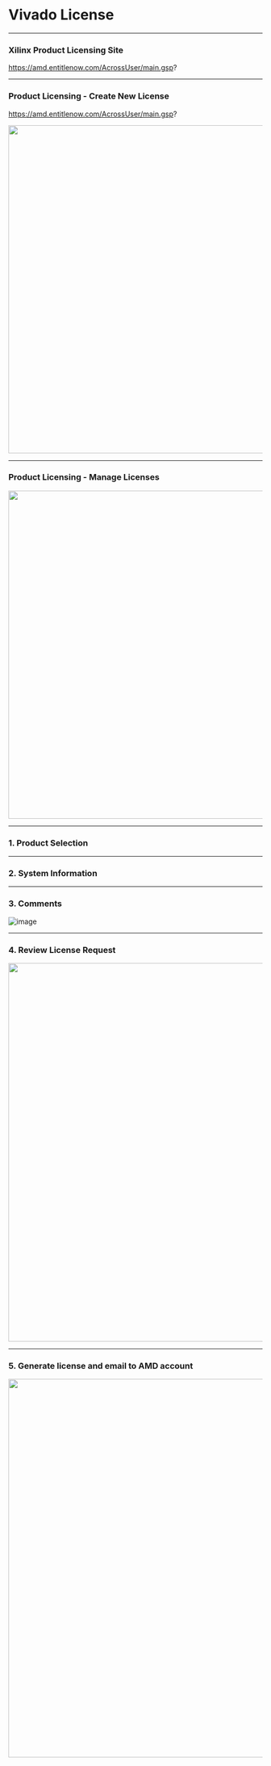 # Vivado License

---
### Xilinx Product Licensing Site
https://amd.entitlenow.com/AcrossUser/main.gsp?


---
### Product Licensing - Create New License
https://amd.entitlenow.com/AcrossUser/main.gsp?

<img src="https://github.com/user-attachments/assets/a313120e-77c2-451b-8551-2f8414e21fd8" width=650>


---
### Product Licensing - Manage Licenses

<img src="https://github.com/user-attachments/assets/bccabbe0-ee16-4784-baaf-20e252980ae0" width=650>

---
### 1. Product Selection

---
### 2. System Information

---
### 3. Comments

![image](https://github.com/user-attachments/assets/6704a2c9-318d-49ea-97ed-679775412f4f)


---
### 4. Review License Request

<img src="https://github.com/user-attachments/assets/ec1f8d2b-a9a6-4157-a49c-5b53a47dca00" width=750>

 
---
### 5. Generate license and email to AMD account

<img src="https://github.com/user-attachments/assets/4b5672e6-651f-4268-8de2-b626adb95bdd" width=750>


